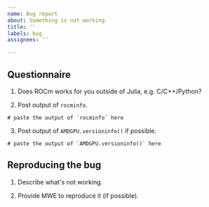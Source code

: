 ```yaml
---
name: Bug report
about: Something is not working
title: ''
labels: bug
assignees: ''

---
```


## Questionnaire

1. Does ROCm works for you outside of Julia, e.g. C/C++/Python?

2. Post output of `rocminfo`.
```
# paste the output of `rocminfo` here
```

3. Post output of `AMDGPU.versioninfo()` if possible.
```
# paste the output of `AMDGPU.versioninfo()` here
```

## Reproducing the bug

1. Describe what's not working.

2. Provide MWE to reproduce it (if possible).
